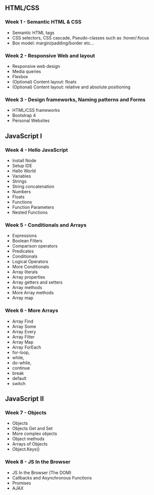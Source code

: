 ## HTML/CSS ##

### Week 1 - Semantic HTML & CSS ###
- Semantic HTML tags
- CSS selectors, CSS cascade, Pseudo-classes such as :hover/:focus
- Box model: margin/padding/border etc...

### Week 2 - Responsive Web and layout ###
- Responsive web design
- Media queries
- Flexbox
- (Optional) Content layout: floats
- (Optional) Content layout: relative and absolute positioning

### Week 3 - Design frameworks, Naming patterns and Forms ###
- HTML/CSS frameworks
- Bootstrap 4
- Personal Websites


## JavaScript I ##

### Week 4 - Hello JavaScript ###
- Install Node
- Setup IDE
- Hello World
- Variables
- Strings
- String concatenation
- Numbers
- Floats
- Functions
- Function Parameters
- Nested Functions

### Week 5 - Conditionals and Arrays ###
- Expressions
- Boolean Filters
- Comparison operators
- Predicates
- Conditionals
- Logical Operators
- More Conditionals
- Array literals
- Array properties
- Array getters and setters
- Array methods
- More Array methods
- Array map

### Week 6 - More Arrays ###
- Array Find
- Array Some
- Array Every
- Array Filter
- Array Map
- Array ForEach
- for-loop, 
- while, 
- do-while, 
- continue
- break
- default
- switch


## JavaScript II ##

### Week 7 - Objects ###
- Objects
- Objects Get and Set
- More complex objects
- Object methods
- Arrays of Objects
- Object.Keys()

### Week 8 - JS In the Browser ###
- JS In the Browser (The DOM)
- Callbacks and Asynchronous Functions
- Promises
- AJAX
